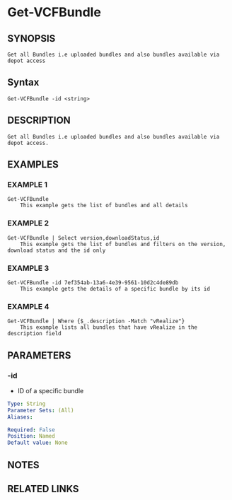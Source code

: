 # Get-VCFBundle

## SYNOPSIS
    Get all Bundles i.e uploaded bundles and also bundles available via depot access

## Syntax
```
Get-VCFBundle -id <string>
```

## DESCRIPTION
    Get all Bundles i.e uploaded bundles and also bundles available via depot access. 

## EXAMPLES

### EXAMPLE 1
```
Get-VCFBundle
    This example gets the list of bundles and all details
```
### EXAMPLE 2
```
Get-VCFBundle | Select version,downloadStatus,id
    This example gets the list of bundles and filters on the version, download status and the id only
```
### EXAMPLE 3
```
Get-VCFBundle -id 7ef354ab-13a6-4e39-9561-10d2c4de89db
    This example gets the details of a specific bundle by its id 
```
### EXAMPLE 4
```
Get-VCFBundle | Where {$_.description -Match "vRealize"}
    This example lists all bundles that have vRealize in the description field
```

## PARAMETERS

### -id
- ID of a specific bundle 

```yaml
Type: String
Parameter Sets: (All)
Aliases:

Required: False
Position: Named
Default value: None
```

## NOTES

## RELATED LINKS
